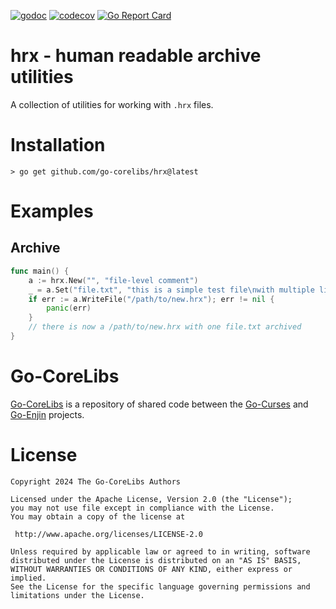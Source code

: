 [![godoc](https://img.shields.io/badge/godoc-reference-blue.svg)](https://pkg.go.dev/github.com/go-corelibs/hrx)
[![codecov](https://codecov.io/gh/go-corelibs/hrx/graph/badge.svg?token=aaJBn82EzN)](https://codecov.io/gh/go-corelibs/hrx)
[![Go Report Card](https://goreportcard.com/badge/github.com/go-corelibs/hrx)](https://goreportcard.com/report/github.com/go-corelibs/hrx)

# hrx - human readable archive utilities

A collection of utilities for working with `.hrx` files.

# Installation

``` shell
> go get github.com/go-corelibs/hrx@latest
```

# Examples

## Archive

``` go
func main() {
    a := hrx.New("", "file-level comment")
    _ = a.Set("file.txt", "this is a simple test file\nwith multiple lines")
    if err := a.WriteFile("/path/to/new.hrx"); err != nil {
        panic(err)
    }
    // there is now a /path/to/new.hrx with one file.txt archived
}
```

# Go-CoreLibs

[Go-CoreLibs] is a repository of shared code between the [Go-Curses] and
[Go-Enjin] projects.

# License

```
Copyright 2024 The Go-CoreLibs Authors

Licensed under the Apache License, Version 2.0 (the "License");
you may not use file except in compliance with the License.
You may obtain a copy of the license at

 http://www.apache.org/licenses/LICENSE-2.0

Unless required by applicable law or agreed to in writing, software
distributed under the License is distributed on an "AS IS" BASIS,
WITHOUT WARRANTIES OR CONDITIONS OF ANY KIND, either express or implied.
See the License for the specific language governing permissions and
limitations under the License.
```

[Go-CoreLibs]: https://github.com/go-corelibs
[Go-Curses]: https://github.com/go-curses
[Go-Enjin]: https://github.com/go-enjin
